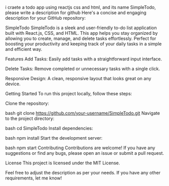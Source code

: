 i craete a todo app using reactjs css and html, and its name SimpleTodo, please write a description for github
Here's a concise and engaging description for your GitHub repository:

SimpleTodo
SimpleTodo is a sleek and user-friendly to-do list application built with React.js, CSS, and HTML. This app helps you stay organized by allowing you to create, manage, and delete tasks effortlessly. Perfect for boosting your productivity and keeping track of your daily tasks in a simple and efficient way.

Features
Add Tasks: Easily add tasks with a straightforward input interface.

Delete Tasks: Remove completed or unnecessary tasks with a single click.

Responsive Design: A clean, responsive layout that looks great on any device.

Getting Started
To run this project locally, follow these steps:

Clone the repository:

bash
git clone https://github.com/your-username/SimpleTodo.git
Navigate to the project directory:

bash
cd SimpleTodo
Install dependencies:

bash
npm install
Start the development server:

bash
npm start
Contributing
Contributions are welcome! If you have any suggestions or find any bugs, please open an issue or submit a pull request.

License
This project is licensed under the MIT License.

Feel free to adjust the description as per your needs. If you have any other requirements, let me know!
